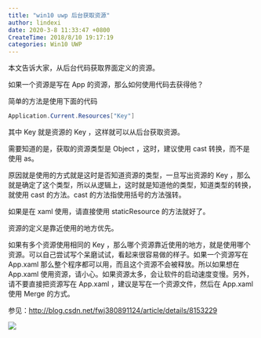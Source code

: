 ```yaml
---
title: "win10 uwp 后台获取资源"
author: lindexi
date: 2020-3-8 11:33:47 +0800
CreateTime: 2018/8/10 19:17:19
categories: Win10 UWP
---
```


本文告诉大家，从后台代码获取界面定义的资源。

<!--more-->


<!-- CreateTime:2018/8/10 19:17:19 -->


如果一个资源是写在 App 的资源，那么如何使用代码去获得他？

简单的方法是使用下面的代码

```csharp
Application.Current.Resources["Key"]

```

其中 Key 就是资源的 Key ，这样就可以从后台获取资源。

需要知道的是，获取的资源类型是 Object ，这时，建议使用 cast 转换，而不是使用 as。

原因就是使用的方式就是这时是否知道资源的类型，一旦写出资源的 Key ，那么就是确定了这个类型，所以从逻辑上，这时就是知道他的类型，知道类型的转换，就使用 cast 的方法。cast 的方法指使用括号的方法强转。

如果是在 xaml 使用，请直接使用 staticResource 的方法就好了。

资源的定义是靠近使用的地方优先。

如果有多个资源使用相同的 Key ，那么哪个资源靠近使用的地方，就是使用哪个资源。可以自己尝试写个呆磨试试，看起来很容易做的样子。如果一个资源写在 App.xaml 那么整个程序都可以用，而且这个资源不会被释放。所以如果想在 App.xaml 使用资源，请小心。如果资源太多，会让软件的启动速度变慢。另外，请不要直接把资源写在 App.xaml ，建议是写在一个资源文件，然后在 App.xaml 使用 Merge 的方式。

参见：http://blog.csdn.net/fwj380891124/article/details/8153229

![](http://image.acmx.xyz/34fdad35-5dfe-a75b-2b4b-8c5e313038e2%2F20178885742.jpg)

 
